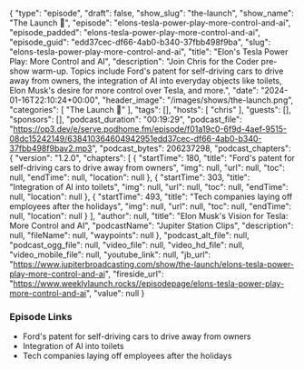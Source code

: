 {
  "type": "episode",
  "draft": false,
  "show_slug": "the-launch",
  "show_name": "The Launch 🚀",
  "episode": "elons-tesla-power-play-more-control-and-ai",
  "episode_padded": "elons-tesla-power-play-more-control-and-ai",
  "episode_guid": "edd37cec-df66-4ab0-b340-37fbb498f9ba",
  "slug": "elons-tesla-power-play-more-control-and-ai",
  "title": "Elon's Tesla Power Play: More Control and AI",
  "description": "Join Chris for the Coder pre-show warm-up. Topics include Ford's patent for self-driving cars to drive away from owners, the integration of AI into everyday objects like toilets, Elon Musk's desire for more control over Tesla, and more.",
  "date": "2024-01-16T22:10:24+00:00",
  "header_image": "/images/shows/the-launch.png",
  "categories": [
    "The Launch 🚀"
  ],
  "tags": [],
  "hosts": [
    "chris"
  ],
  "guests": [],
  "sponsors": [],
  "podcast_duration": "00:19:29",
  "podcast_file": "https://op3.dev/e/serve.podhome.fm/episode/f01a19c0-6f9d-4aef-9515-08dc15242149/638410364604942951edd37cec-df66-4ab0-b340-37fbb498f9bav2.mp3",
  "podcast_bytes": 206237298,
  "podcast_chapters": {
    "version": "1.2.0",
    "chapters": [
      {
        "startTime": 180,
        "title": "Ford's patent for self-driving cars to drive away from owners",
        "img": null,
        "url": null,
        "toc": null,
        "endTime": null,
        "location": null
      },
      {
        "startTime": 303,
        "title": "Integration of AI into toilets",
        "img": null,
        "url": null,
        "toc": null,
        "endTime": null,
        "location": null
      },
      {
        "startTime": 493,
        "title": "Tech companies laying off employees after the holidays",
        "img": null,
        "url": null,
        "toc": null,
        "endTime": null,
        "location": null
      }
    ],
    "author": null,
    "title": "Elon Musk's Vision for Tesla: More Control and AI",
    "podcastName": "Jupiter Station Clips",
    "description": null,
    "fileName": null,
    "waypoints": null
  },
  "podcast_alt_file": null,
  "podcast_ogg_file": null,
  "video_file": null,
  "video_hd_file": null,
  "video_mobile_file": null,
  "youtube_link": null,
  "jb_url": "https://www.jupiterbroadcasting.com/show/the-launch/elons-tesla-power-play-more-control-and-ai",
  "fireside_url": "https://www.weeklylaunch.rocks//episodepage/elons-tesla-power-play-more-control-and-ai",
  "value": null
}

### Episode Links

* Ford's patent for self-driving cars to drive away from owners
* Integration of AI into toilets
* Tech companies laying off employees after the holidays